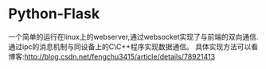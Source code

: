 # Python-Flask
一个简单的运行在linux上的webserver,通过websocket实现了与前端的双向通信.通过ipc的消息机制与同设备上的C\C++程序实现数据通信。
具体实现方法可以看博客:http://blog.csdn.net/fengchu3415/article/details/78921413



